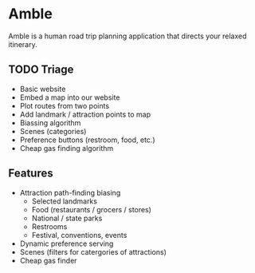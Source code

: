 # Amble

Amble is a human road trip planning application that directs your relaxed itinerary.

## TODO Triage
- Basic website
- Embed a map into our website
- Plot routes from two points
- Add landmark / attraction points to map
- Biassing algorithm
- Scenes (categories)
- Preference buttons (restroom, food, etc.)
- Cheap gas finding algorithm

## Features

- Attraction path-finding biasing
  - Selected landmarks
  - Food (restaurants / grocers / stores)
  - National / state parks
  - Restrooms
  - Festival, conventions, events
- Dynamic preference serving
- Scenes (filters for catergories of attractions)
- Cheap gas finder
